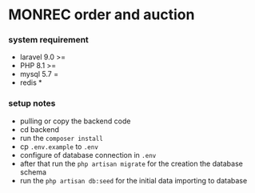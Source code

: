 # MONREC order and auction

### system requirement
- laravel 9.0 >=
- PHP 8.1 >=
- mysql 5.7 =
- redis *

### setup notes
- pulling or copy the backend code
- cd backend
- run the `composer install`
- cp `.env.example` to `.env`
- configure of database connection in `.env`
- after that run the `php artisan migrate` for the creation the database schema
- run the `php artisan db:seed` for the initial data importing to database